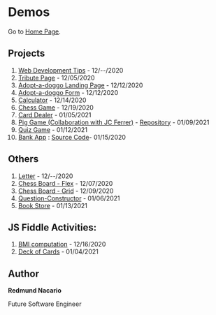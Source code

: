 # Demos

Go to [Home Page](https://redmundnacario.com).

## Projects

1. [Web Development Tips](https://redmundnacario.com/01-tips-on-web-development) - 12/--/2020
2. [Tribute Page](https://redmundnacario.com/02-tribute-page) - 12/05/2020
3. [Adopt-a-doggo Landing Page](https://redmundnacario.com/03-adopt-a-doggo-landing-page) - 12/12/2020
4. [Adopt-a-doggo Form](https://redmundnacario.com/04-adopt-a-doggo-form) - 12/12/2020
5. [Calculator](https://redmundnacario.com/05-calculator) - 12/14/2020
6. [Chess Game](https://redmundnacario.com/06-chess-game/dist/index.html) - 12/19/2020 
7. [Card Dealer](https://redmundnacario.com/07-card-dealer) - 01/05/2021
8. [Pig Game (Collaboration with JC Ferrer)](https://redmundnacario.com/08-pig-game) - [Repository](https://github.com/Buuloooy0318/batch5-pig-game) - 01/09/2021
9. [Quiz Game](https://redmundnacario.com/09-quiz-game) - 01/12/2021
10. [Bank App](https://redmundnacario.github.io/ebanko/) : [Source Code](https://github.com/redmundnacario/ebanko)- 01/15/2020


## Others

1. [Letter](https://redmundnacario.com/others/web-elements-letter) - 12/--/2020
2. [Chess Board - Flex](https://redmundnacario.com/others/chessboard-challennge-flex) - 12/07/2020
3. [Chess Board - Grid](https://redmundnacario.com/others/chessboard-challenge-grid) - 12/09/2020
4. [Question-Constructor](https://redmundnacario.com/others/question-constructor) - 01/06/2021
5. [Book Store](https://redmundnacario.com/others/book-store) - 01/13/2021
   
## JS Fiddle Activities:
1. [BMI computation](https://jsfiddle.net/redmund/c7o3gu6q/40/) - 12/16/2020
2. [Deck of Cards](https://jsfiddle.net/redmund/pxk560b8/175/) - 01/04/2021


## Author

**Redmund Nacario**

Future Software Engineer



